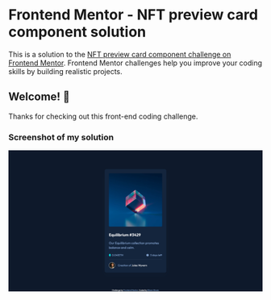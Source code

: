 # Frontend Mentor - NFT preview card component solution

This is a solution to the [NFT preview card component challenge on Frontend Mentor](https://www.frontendmentor.io/challenges/nft-preview-card-component-SbdUL_w0U). Frontend Mentor challenges help you improve your coding skills by building realistic projects.

## Welcome! 👋

Thanks for checking out this front-end coding challenge.

### Screenshot of my solution

![](./bfmc-nft-preview-card-component.png)
